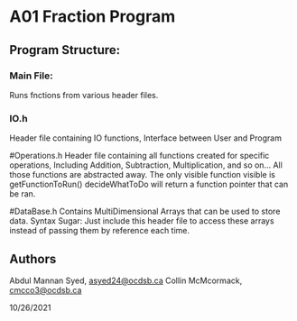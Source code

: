 # A01 Fraction Program

## Program Structure:

### Main File:
Runs fnctions from various header files.
    
### IO.h
Header file containing IO functions, 
Interface between User and Program 

#Operations.h
Header file containing all functions created for specific operations,
Including Addition, Subtraction, Multiplication, and so on...
All those functions are abstracted away.
The only visible function visible is getFunctionToRun()
decideWhatToDo will return a function pointer that can be ran.


#DataBase.h
Contains MultiDimensional Arrays that can be used to store data.
Syntax Sugar: Just include this header file to access these arrays instead
of passing them by reference each time.

## Authors

Abdul Mannan Syed, asyed24@ocdsb.ca
Collin McMcormack, cmcco3@ocdsb.ca

10/26/2021


